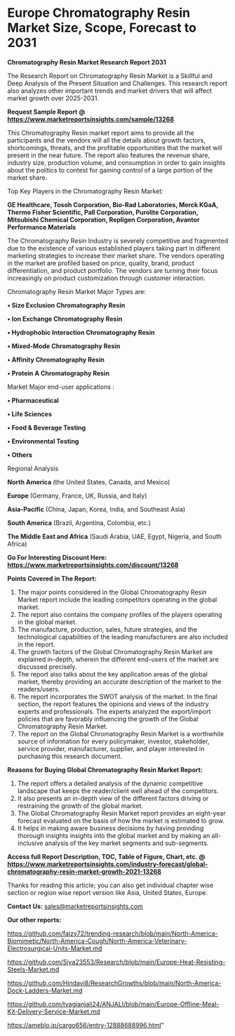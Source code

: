 # Europe Chromatography Resin Market Size, Scope, Forecast to 2031

<strong>Chromatography Resin Market Research Report 2031</strong>

The Research Report on Chromatography Resin Market is a Skillful and Deep Analysis of the Present Situation and Challenges. This research report also analyzes other important trends and market drivers that will affect market growth over 2025-2031.

<strong>Request Sample Report @ <a href=https://www.marketreportsinsights.com/sample/13268>https://www.marketreportsinsights.com/sample/13268</a></strong>

This Chromatography Resin market report aims to provide all the participants and the vendors will all the details about growth factors, shortcomings, threats, and the profitable opportunities that the market will present in the near future. The report also features the revenue share, industry size, production volume, and consumption in order to gain insights about the politics to contest for gaining control of a large portion of the market share.

Top Key Players in the Chromatography Resin Market:

<strong>GE Healthcare, Tosoh Corporation, Bio-Rad Laboratories, Merck KGaA, Thermo Fisher Scientific, Pall Corporation, Purolite Corporation, Mitsubishi Chemical Corporation, Repligen Corporation, Avantor Performance Materials</strong>

The Chromatography Resin Industry is severely competitive and fragmented due to the existence of various established players taking part in different marketing strategies to increase their market share. The vendors operating in the market are profiled based on price, quality, brand, product differentiation, and product portfolio. The vendors are turning their focus increasingly on product customization through customer interaction.

Chromatography Resin Market Major Types are:

<strong>• Size Exclusion Chromatography Resin

• Ion Exchange Chromatography Resin

• Hydrophobic Interaction Chromatography Resin

• Mixed-Mode Chromatography Resin

• Affinity Chromatography Resin

• Protein A Chromatography Resin</strong>

Market Major end-user applications :

<strong>• Pharmaceutical

• Life Sciences

• Food & Beverage Testing

• Environmental Testing

• Others</strong>

Regional Analysis

</u><strong><b>North America</b></strong> (the United States, Canada, and Mexico)

<strong><b>Europe </b></strong>(Germany, France, UK, Russia, and Italy)

<strong><b>Asia-Pacific</b></strong> (China, Japan, Korea, India, and Southeast Asia)

<strong><b>South America</b></strong> (Brazil, Argentina, Colombia, etc.)

<strong><b>The Middle East and Africa</b></strong> (Saudi Arabia, UAE, Egypt, Nigeria, and South Africa)

<strong>Go For Interesting Discount Here: <a href=https://www.marketreportsinsights.com/discount/13268>https://www.marketreportsinsights.com/discount/13268</a></strong>

<strong>Points Covered in The Report:</strong>
<ol>
  <li>The major points considered in the Global Chromatography Resin Market report include the leading competitors operating in the global market.</li>
  <li>The report also contains the company profiles of the players operating in the global market.</li>
  <li>The manufacture, production, sales, future strategies, and the technological capabilities of the leading manufacturers are also included in the report.</li>
  <li>The growth factors of the Global Chromatography Resin Market are explained in-depth, wherein the different end-users of the market are discussed precisely.</li>
  <li>The report also talks about the key application areas of the global market, thereby providing an accurate description of the market to the readers/users.</li>
  <li>The report incorporates the SWOT analysis of the market. In the final section, the report features the opinions and views of the industry experts and professionals. The experts analyzed the export/import policies that are favorably influencing the growth of the Global Chromatography Resin Market.</li>
  <li>The report on the Global Chromatography Resin Market is a worthwhile source of information for every policymaker, investor, stakeholder, service provider, manufacturer, supplier, and player interested in purchasing this research document.</li>
</ol>
<strong>Reasons for Buying Global Chromatography Resin Market Report:</strong>

<ol>
  <li>The report offers a detailed analysis of the dynamic competitive landscape that keeps the reader/client well ahead of the competitors.</li>
  <li>It also presents an in-depth view of the different factors driving or restraining the growth of the global market.</li>
  <li>The Global Chromatography Resin Market report provides an eight-year forecast evaluated on the basis of how the market is estimated to grow.</li>
  <li>It helps in making aware business decisions by having providing thorough insights insights into the global market and by making an all-inclusive analysis of the key market segments and sub-segments.</li>
</ol>
<strong>Access full Report Description, TOC, Table of Figure, Chart, etc. @ <a href=https://www.marketreportsinsights.com/industry-forecast/global-chromatography-resin-market-growth-2021-13268>https://www.marketreportsinsights.com/industry-forecast/global-chromatography-resin-market-growth-2021-13268</a></strong>


Thanks for reading this article; you can also get individual chapter wise section or region wise report version like Asia, United States, Europe.

<strong>Contact Us:</strong>
sales@marketreportsinsights.com

<strong>Our other reports:</strong>

<a href=https://github.com/faizy72/trending-research/blob/main/North-America-Biomimetic/North-America-Cough/North-America-Veterinary-Electrosurgical-Units-Market.md>https://github.com/faizy72/trending-research/blob/main/North-America-Biomimetic/North-America-Cough/North-America-Veterinary-Electrosurgical-Units-Market.md</a>

<a href=https://github.com/Siya23553/Research/blob/main/Europe-Heat-Resisting-Steels-Market.md>https://github.com/Siya23553/Research/blob/main/Europe-Heat-Resisting-Steels-Market.md</a>

<a href=https://github.com/Hindavi8/ResearchGrowths/blob/main/North-America-Dock-Ladders-Market.md>https://github.com/Hindavi8/ResearchGrowths/blob/main/North-America-Dock-Ladders-Market.md</a>

<a href=https://github.com/tyagianjali24/ANJALI/blob/main/Europe-Offline-Meal-Kit-Delivery-Service-Market.md>https://github.com/tyagianjali24/ANJALI/blob/main/Europe-Offline-Meal-Kit-Delivery-Service-Market.md</a>

<a href=https://ameblo.jp/cargo656/entry-12888688996.html>https://ameblo.jp/cargo656/entry-12888688996.html</a>"
